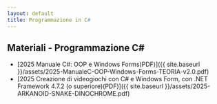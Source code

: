 ```yaml
---
layout: default
title: Programmazione in C#
---
```


## Materiali - Programmazione C#

- [2025 Manuale C#: OOP e Windows Forms(PDF)]({{ site.baseurl }}/assets/2025-ManualeC-OOP-Windows-Forms-TEORIA-v2.0.pdf)
- [2025 Creazione di videogiochi con C# e Windows Form, con .NET Framework 4.7.2 (o superiore)(PDF)]({{ site.baseurl }}/assets/2025-ARKANOID-SNAKE-DINOCHROME.pdf)

